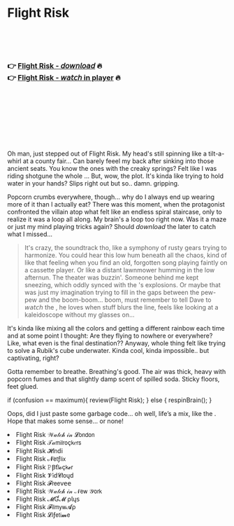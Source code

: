 <h1>Flight Risk</h1>

<br><br><br>

<h3>👉 <a href="https://Steves-osadcire1984.github.io/qxqobtnbes/">Flight Risk - 𝘥𝘰𝘸𝘯𝘭𝘰𝘢𝘥</a> 🔥<br>
👉 <a href="https://Steves-osadcire1984.github.io/qxqobtnbes/">Flight Risk - 𝘸𝘢𝘵𝘤𝘩 in player</a> 🔥
</h3>



<br><br><br><br><br><br><br>


Oh man, just stepped out of Flight Risk. My head's still spinning like a tilt-a-whirl at a county fair... Can barely feeel my back after sinking into those ancient seats. You know the ones with the creaky springs? Felt like I was riding shotgune the whole  ... But, wow, the plot. It's kinda like trying to hold water in your hands? Slips right out but so..
damn. gripping.

Popcorn crumbs everywhere, though... why do I always end up wearing more of it than I actually eat? There was this moment, when the protagonist confronted the villain atop what felt like an endless spiral staircase, only to realize it was a loop all along. My brain's a loop too right now. Was it a maze or just my mind playing tricks again? Should 𝘥𝘰𝘸𝘯𝘭𝘰𝘢𝘥 the   later to catch what I missed...

> It's crazy, the soundtrack tho, like a symphony of rusty gears trying to harmonize. You could hear this low hum beneath all the chaos, kind of like that feeling when you find an old, forgotten song playing faintly on a cassette player. Or like a distant lawnmower humming in the low afternun. The theater was buzzin'. Someone behind me kept sneezing, which oddly synced with the  's explosions. Or maybe that was just my imagination trying to fill in the gaps between the pew-pew and the boom-boom... boom, must remember to tell Dave to 𝘸𝘢𝘵𝘤𝘩 the  , he loves when stuff blurs the line, feels like looking at a kaleidoscope without my glasses on...

It's kinda like mixing all the colors and getting a different rainbow each time and at some point I thought: Are they flying to nowhere or everywhere? Like, what even is the final destination?? Anyway, whole thing felt like trying to solve a Rubik's cube underwater. Kinda cool, kinda impossible.. but captivating, right? 

Gotta remember to breathe. Breathing's good. The air was thick, heavy with popcorn fumes and that slightly damp scent of spilled soda. Sticky floors, feet glued.

if (confusion == maximum){
    review(Flight Risk); 
} else { 
    respinBrain(); 
} 

Oops, did I just paste some garbage code... oh well, life’s a mix, like the  . Hope that makes some sense... or none!

<li>Flight Risk 𝒲𝒶𝓉𝒸𝒽 𝒾𝓃 𝓛𝗈𝗇𝖽𝗈𝗇</li>
<li>Flight Risk 𝒯𝒶𝗆𝗂𝗅𝗋𝗈ç𝗄𝑒𝗋𝗌</li>
<li>Flight Risk 𝓗𝗂𝗇ԁ𝗂</li>
<li>Flight Risk 𝓝𝖾𝗍ƒ𝗅𝗂𝗑</li>
<li>Flight Risk 𝙿Ꞵť𝗅𝓸ç𝗄𝓮𝗋</li>
<li>Flight Risk 𝓥𝗂ԁ𝓒𝗅𝗈ųԁ</li>
<li>Flight Risk 𝓕𝗋𝖾𝖾ν𝖾𝖾</li>
<li>Flight Risk 𝒲𝒶𝓉𝒸𝒽 𝒾𝓃 𝒩𝖾𝗐 𝒴𝗈𝗋𝗄</li>
<li>Flight Risk 𝓜Ɠ𝓜 ρ𝗅ų𝗌</li>
<li>Flight Risk 𝓕𝗂𝗅𝗆𝗒𝗐𝓐ρ</li>
<li>Flight Risk 𝓛𝗂ƒ𝖾𝗍𝗂𝓶𝖾</li>
